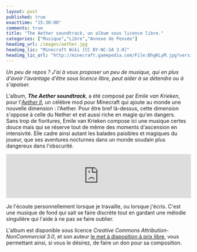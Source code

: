 ```yaml
---
layout: post
published: true
exacttime: "15:30:00"
comments: true
title: "The Aether soundtrack, un album sous licence libre."
categories: ["Musique","Libre","Annexe de Pensée"]
headimg_url: /images/aether.jpg
headimg_lic: "Minecraft Wiki [CC BY-NC-SA 3.0]"
headimg_lic_url: "http://minecraft.gamepedia.com/File:BhgKLyM.jpg?version=1dc00e9eeb826c60b3d3395627672e70"
---
```

*Un peu de repos ? J'ai à vous proposer un peu de musique, qui en plus d'avoir l'avantage d'être sous licence libre, peut aider à se détendre ou à s'apaiser.*

L'album, ***The Aether soundtrack***, a été composé par *Emile van Krieken*, pour l'*[Aether II](http://www.aetherii.com/)*, un célèbre mod pour Minecraft qui ajoute au monde une nouvelle dimension : l'Aether. Pour être bref là-dessus, cette dimension s'oppose à celle du Nether et est aussi riche en magie qu'en dangers.  
Sans trop de fioritures, Emile van Krieken compose ici une musique certes douce mais qui se réserve tout de même des moments d'ascension en intensivité. Elle cadre ainsi autant les balades paisibles et magiques du joueur, que ses aventures nocturnes dans un monde soudain plus dangereux dans l'obscurité.

<iframe style="border: 0; width: 100%; height: 120px;" src="https://bandcamp.com/EmbeddedPlayer/album=1979777228/size=large/bgcol=ffffff/linkcol=0687f5/tracklist=false/artwork=small/transparent=true/" seamless><a href="https://music.emilevankrieken.com/album/the-aether-soundtrack-music">The Aether soundtrack music by Emile van Krieken</a> </iframe>

Je l'écoute personnellement lorsque je travaille, ou lorsque j'écris. C'est une musique de fond qui sait se faire discrète tout en gardant une mélodie singulière qui l'aide à ne pas se faire oublier.

L'album est disponible sous licence *Creative Commons Attribution-NonCommercial 3.0*, et son auteur [le met à disposition à prix libre](http://music.emilevankrieken.com/album/the-aether-soundtrack-music), vous permettant ainsi, si vous le désirez, de faire un don pour sa composition.
